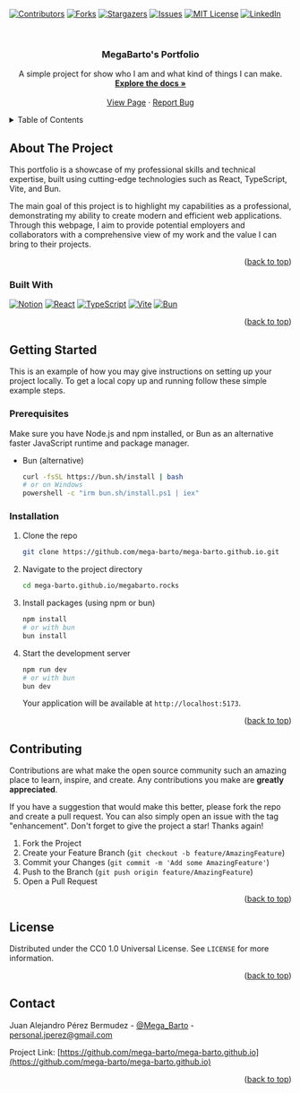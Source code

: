 <!-- Improved compatibility of back to top link: See: https://github.com/othneildrew/Best-README-Template/pull/73 -->

<a name="readme-top"></a>

<!--
*** Thanks for checking out the Best-README-Template. If you have a suggestion
*** that would make this better, please fork the repo and create a pull request
*** or simply open an issue with the tag "enhancement".
*** Don't forget to give the project a star!
*** Thanks again! Now go create something AMAZING! :D
-->

<!-- PROJECT SHIELDS -->
<!--
*** I'm using markdown "reference style" links for readability.
*** Reference links are enclosed in brackets [ ] instead of parentheses ( ).
*** See the bottom of this document for the declaration of the reference variables
*** for contributors-url, forks-url, etc. This is an optional, concise syntax you may use.
*** https://www.markdownguide.org/basic-syntax/#reference-style-links
-->

[![Contributors][contributors-shield]][contributors-url]
[![Forks][forks-shield]][forks-url]
[![Stargazers][stars-shield]][stars-url]
[![Issues][issues-shield]][issues-url]
[![MIT License][license-shield]][license-url]
[![LinkedIn][linkedin-shield]][linkedin-url]

<!-- PROJECT LOGO -->
<br />
<div align="center">
<h3 align="center">MegaBarto's Portfolio</h3>

  <p align="center">
    A simple project for show who I am and what kind of things I can make.
    <br />
    <a href="https://github.com/mega-barto/mega-barto.github.io"><strong>Explore the docs »</strong></a>
    <br />
    <br />
    <a href="https://www.megabarto.rocks">View Page</a>
    ·
    <a href="https://github.com/mega-barto/mega-barto.github.io/issues">Report Bug</a>
  </p>
</div>

<!-- TABLE OF CONTENTS -->
<details>
  <summary>Table of Contents</summary>
  <ol>
    <li>
      <a href="#about-the-project">About The Project</a>
      <ul>
        <li><a href="#built-with">Built With</a></li>
      </ul>
    </li>
    <li>
      <a href="#getting-started">Getting Started</a>
      <ul>
        <li><a href="#prerequisites">Prerequisites</a></li>
        <li><a href="#installation">Installation</a></li>
      </ul>
    </li>
    <li><a href="#usage">Usage</a></li>
    <li><a href="#roadmap">Roadmap</a></li>
    <li><a href="#contributing">Contributing</a></li>
    <li><a href="#license">License</a></li>
    <li><a href="#contact">Contact</a></li>
    <li><a href="#acknowledgments">Acknowledgments</a></li>
  </ol>
</details>

<!-- ABOUT THE PROJECT -->

## About The Project
This portfolio is a showcase of my professional skills and technical expertise, built using cutting-edge technologies such as React, TypeScript, Vite, and Bun. 

The main goal of this project is to highlight my capabilities as a professional, demonstrating my ability to create modern and efficient web applications. Through this webpage, I aim to provide potential employers and collaborators with a comprehensive view of my work and the value I can bring to their projects.

<p align="right">(<a href="#readme-top">back to top</a>)</p>

### Built With

[![Notion][Notion.so]][Notion-url]
[![React][React.js]][React-url]
[![TypeScript][TypeScript.js]][TypeScript-url]
[![Vite][Vite.js]][Vite-url]
[![Bun][Bun.js]][Bun-url]

<p align="right">(<a href="#readme-top">back to top</a>)</p>

<!-- GETTING STARTED -->

## Getting Started

This is an example of how you may give instructions on setting up your project locally.
To get a local copy up and running follow these simple example steps.

### Prerequisites

Make sure you have Node.js and npm installed, or Bun as an alternative faster JavaScript runtime and package manager.

- Bun (alternative)
  ```sh
  curl -fsSL https://bun.sh/install | bash
  # or on Windows
  powershell -c "irm bun.sh/install.ps1 | iex"
  ```

### Installation

1. Clone the repo
   ```sh
   git clone https://github.com/mega-barto/mega-barto.github.io.git
   ```
2. Navigate to the project directory
   ```sh
   cd mega-barto.github.io/megabarto.rocks
   ```
3. Install packages (using npm or bun)
   ```sh
   npm install
   # or with bun
   bun install
   ```
4. Start the development server
   ```sh
   npm run dev
   # or with bun
   bun dev
   ```
   Your application will be available at `http://localhost:5173`.

<p align="right">(<a href="#readme-top">back to top</a>)</p>

<!-- CONTRIBUTING -->

## Contributing

Contributions are what make the open source community such an amazing place to learn, inspire, and create. Any contributions you make are **greatly appreciated**.

If you have a suggestion that would make this better, please fork the repo and create a pull request. You can also simply open an issue with the tag "enhancement".
Don't forget to give the project a star! Thanks again!

1. Fork the Project
2. Create your Feature Branch (`git checkout -b feature/AmazingFeature`)
3. Commit your Changes (`git commit -m 'Add some AmazingFeature'`)
4. Push to the Branch (`git push origin feature/AmazingFeature`)
5. Open a Pull Request

<p align="right">(<a href="#readme-top">back to top</a>)</p>

<!-- LICENSE -->

## License

Distributed under the CC0 1.0 Universal License. See `LICENSE` for more information.

<p align="right">(<a href="#readme-top">back to top</a>)</p>

<!-- CONTACT -->

## Contact

Juan Alejandro Pérez Bermudez - [@Mega_Barto](https://twitter.com/Mega_Barto) - personal.jperez@gmail.com

Project Link: [https://github.com/mega-barto/mega-barto.github.io](https://github.com/mega-barto/mega-barto.github.io)

<p align="right">(<a href="#readme-top">back to top</a>)</p>

<!-- MARKDOWN LINKS & IMAGES -->
<!-- https://www.markdownguide.org/basic-syntax/#reference-style-links -->

[contributors-shield]: https://img.shields.io/github/contributors/mega-barto/mega-barto.github.io.svg?style=for-the-badge
[contributors-url]: https://github.com/mega-barto/mega-barto.github.io/graphs/contributors
[forks-shield]: https://img.shields.io/github/forks/mega-barto/mega-barto.github.io.svg?style=for-the-badge
[forks-url]: https://github.com/mega-barto/mega-barto.github.io/network/members
[stars-shield]: https://img.shields.io/github/stars/mega-barto/mega-barto.github.io.svg?style=for-the-badge
[stars-url]: https://github.com/mega-barto/mega-barto.github.io/stargazers
[issues-shield]: https://img.shields.io/github/issues/mega-barto/mega-barto.github.io.svg?style=for-the-badge
[issues-url]: https://github.com/mega-barto/mega-barto.github.io/issues
[license-shield]: https://img.shields.io/github/license/mega-barto/mega-barto.github.io.svg?style=for-the-badge
[license-url]: https://github.com/mega-barto/mega-barto.github.io/blob/master/LICENSE
[linkedin-shield]: https://img.shields.io/badge/-LinkedIn-black.svg?style=for-the-badge&logo=linkedin&colorB=555
[linkedin-url]: https://linkedin.com/in/mega-barto
[product-screenshot]: images/screenshot.png
[React.js]: https://img.shields.io/badge/React-20232A?style=for-the-badge&logo=react&logoColor=61DAFB
[React-url]: https://reactjs.org/
[TypeScript.js]: https://img.shields.io/badge/TypeScript-007ACC?style=for-the-badge&logo=typescript&logoColor=white
[TypeScript-url]: https://www.typescriptlang.org/
[Vite.js]: https://img.shields.io/badge/Vite-646CFF?style=for-the-badge&logo=vite&logoColor=white
[Vite-url]: https://vitejs.dev/
[Bun.js]: https://img.shields.io/badge/Bun-000000?style=for-the-badge&logo=bun&logoColor=white
[Bun-url]: https://bun.sh/
[Notion.so]: https://img.shields.io/badge/Notion-000000?style=for-the-badge&logo=notion&logoColor=white
[Notion-url]: https://notion.so/
